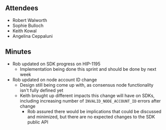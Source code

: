 ## Attendees

- Robert Walworth
- Sophie Bulloch
- Keith Kowal
- Angelina Ceppaluni

## Minutes

- Rob updated on SDK progress on HIP-1195
  - Implementation being done this sprint and should be done by next week
- Rob updated on node account ID change
  - Design still being come up with, as consensus node functionality isn't fully defined yet
  - Keith brought up different impacts this change will have on SDKs, including increasing number of `INVALID_NODE_ACCOUNT_ID` errors after change
    - Rob assured there would be implications that could be discussed and minimized, but there are no expected changes to the SDK public API